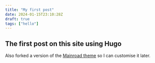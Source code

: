```yaml
---
title: "My first post"
date: 2024-01-15T23:10:28Z
draft: true
tags: ["hello"]
---
```


## The first post on this site using Hugo
Also forked a version of the [Mainroad theme](https://www.andrewhoog.com/post/git-submodule-for-hugo-themes/) so I can customise it later. 


